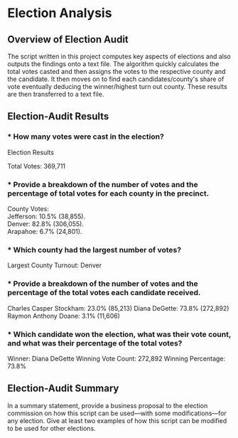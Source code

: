 # Election Analysis

## Overview of Election Audit

The script written in this project computes key aspects of elections and also outputs the findings onto a text file. The algorithm quickly calculates the total votes casted and then assigns the votes to the respective county and the candidate. It then moves on to find each candidates/county's share of vote eventually deducing the winner/highest turn out county. These results are then transferred to a text file.

## Election-Audit Results

### * How many votes were cast in the election?

Election Results

Total Votes: 369,711

### * Provide a breakdown of the number of votes and the percentage of total votes for each county in the precinct.

County Votes:  
Jefferson: 10.5% (38,855).  
Denver: 82.8% (306,055).   
Arapahoe: 6.7% (24,801). 

### * Which county had the largest number of votes?

Largest County Turnout: Denver

### * Provide a breakdown of the number of votes and the percentage of the total votes each candidate received.
Charles Casper Stockham: 23.0% (85,213)
Diana DeGette: 73.8% (272,892)
Raymon Anthony Doane: 3.1% (11,606)

### * Which candidate won the election, what was their vote count, and what was their percentage of the total votes?


Winner: Diana DeGette
Winning Vote Count: 272,892
Winning Percentage: 73.8%



## Election-Audit Summary
In a summary statement, provide a business proposal to the election commission on how this script can be used—with some modifications—for any election. Give at least two examples of how this script can be modified to be used for other elections.
